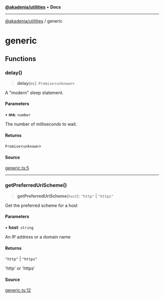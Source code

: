[**@akadenia/utilities**](README.md) • **Docs**

***

[@akadenia/utilities](README.md) / generic

# generic

## Functions

### delay()

> **delay**(`ms`): `Promise`\<`unknown`\>

A "modern" sleep statement.

#### Parameters

• **ms**: `number`

The number of milliseconds to wait.

#### Returns

`Promise`\<`unknown`\>

#### Source

[generic.ts:5](https://github.com/akadenia/AkadeniaUtilities/blob/8752f6ca9da937529f0c4b35a3f4cafa61a4f5c5/src/generic.ts#L5)

***

### getPreferredUriScheme()

> **getPreferredUriScheme**(`host`): `"http"` \| `"https"`

Get the preferred scheme for a host

#### Parameters

• **host**: `string`

An IP address or a domain name

#### Returns

`"http"` \| `"https"`

'http' or 'https'

#### Source

[generic.ts:12](https://github.com/akadenia/AkadeniaUtilities/blob/8752f6ca9da937529f0c4b35a3f4cafa61a4f5c5/src/generic.ts#L12)
